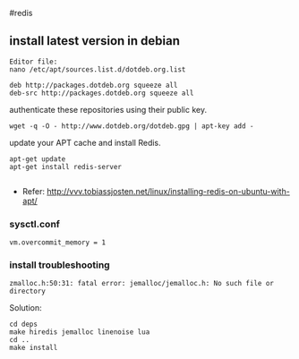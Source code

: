#redis


## install latest version in debian

```
Editor file: 
nano /etc/apt/sources.list.d/dotdeb.org.list

deb http://packages.dotdeb.org squeeze all
deb-src http://packages.dotdeb.org squeeze all

```
authenticate these repositories using their public key.

```
wget -q -O - http://www.dotdeb.org/dotdeb.gpg | apt-key add -

```
update your APT cache and install Redis.

```
apt-get update
apt-get install redis-server


```


* Refer: <http://vvv.tobiassjosten.net/linux/installing-redis-on-ubuntu-with-apt/>



### sysctl.conf

```
vm.overcommit_memory = 1

```



### install troubleshooting

```
zmalloc.h:50:31: fatal error: jemalloc/jemalloc.h: No such file or directory
```

Solution: 
```
cd deps
make hiredis jemalloc linenoise lua
cd ..
make install
```
